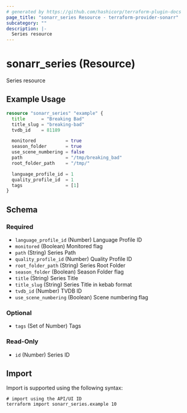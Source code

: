 ```yaml
---
# generated by https://github.com/hashicorp/terraform-plugin-docs
page_title: "sonarr_series Resource - terraform-provider-sonarr"
subcategory: ""
description: |-
  Series resource
---
```


# sonarr_series (Resource)

Series resource

## Example Usage

```terraform
resource "sonarr_series" "example" {
  title      = "Breaking Bad"
  title_slug = "breaking-bad"
  tvdb_id    = 81189

  monitored           = true
  season_folder       = true
  use_scene_numbering = false
  path                = "/tmp/breaking_bad"
  root_folder_path    = "/tmp/"

  language_profile_id = 1
  quality_profile_id  = 1
  tags                = [1]
}
```

<!-- schema generated by tfplugindocs -->
## Schema

### Required

- `language_profile_id` (Number) Language Profile ID
- `monitored` (Boolean) Monitored flag
- `path` (String) Series Path
- `quality_profile_id` (Number) Quality Profile ID
- `root_folder_path` (String) Series Root Folder
- `season_folder` (Boolean) Season Folder flag
- `title` (String) Series Title
- `title_slug` (String) Series Title in kebab format
- `tvdb_id` (Number) TVDB ID
- `use_scene_numbering` (Boolean) Scene numbering flag

### Optional

- `tags` (Set of Number) Tags

### Read-Only

- `id` (Number) Series ID

## Import

Import is supported using the following syntax:

```shell
# import using the API/UI ID
terraform import sonarr_series.example 10
```
